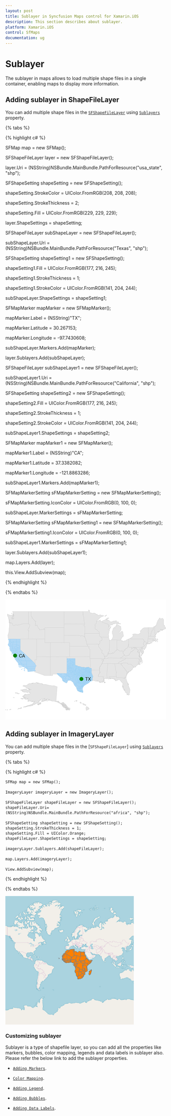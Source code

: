```yaml
---
layout: post
title: Sublayer in Syncfusion Maps control for Xamarin.iOS
description: This section describes about sublayer.
platform: Xamarin.iOS
control: SfMaps
documentation: ug
---
```


# Sublayer
 
The sublayer in maps allows to load multiple shape files in a single container, enabling maps to display more information. 

## Adding sublayer in ShapeFileLayer

You can add multiple shape files in the [`SFShapeFileLayer`](https://help.syncfusion.com/cr/cref_files/xamarin-ios/Syncfusion.SfMaps.iOS~Syncfusion.SfMaps.iOS.SFShapeFileLayer.html) using [`Sublayers`](https://help.syncfusion.com/cr/cref_files/xamarin-ios/Syncfusion.SfMaps.iOS~Syncfusion.SfMaps.iOS.SFShapeFileLayer~Sublayers.html) property.

{% tabs %}

{% highlight c# %}

SFMap map = new SFMap();

SFShapeFileLayer layer = new SFShapeFileLayer();

layer.Uri = (NSString)NSBundle.MainBundle.PathForResource("usa_state", "shp");

SFShapeSetting shapeSetting = new SFShapeSetting();

shapeSetting.StrokeColor = UIColor.FromRGB(208, 208, 208);

shapeSetting.StrokeThickness = 2;

shapeSetting.Fill = UIColor.FromRGB(229, 229, 229);

layer.ShapeSettings = shapeSetting;

SFShapeFileLayer subShapeLayer = new SFShapeFileLayer();

subShapeLayer.Uri = (NSString)NSBundle.MainBundle.PathForResource("Texas", "shp");

SFShapeSetting shapeSetting1 = new SFShapeSetting();

shapeSetting1.Fill = UIColor.FromRGB(177, 216, 245);

shapeSetting1.StrokeThickness = 1;

shapeSetting1.StrokeColor = UIColor.FromRGB(141, 204, 244);

subShapeLayer.ShapeSettings = shapeSetting1;

SFMapMarker mapMarker = new SFMapMarker();

mapMarker.Label = (NSString)"TX";

mapMarker.Latitude = 30.267153;

mapMarker.Longitude = -97.7430608;

subShapeLayer.Markers.Add(mapMarker);

layer.Sublayers.Add(subShapeLayer);

SFShapeFileLayer subShapeLayer1 = new SFShapeFileLayer();

subShapeLayer1.Uri = (NSString)NSBundle.MainBundle.PathForResource("California", "shp");

SFShapeSetting shapeSetting2 = new SFShapeSetting();

shapeSetting2.Fill = UIColor.FromRGB(177, 216, 245);

shapeSetting2.StrokeThickness = 1;

shapeSetting2.StrokeColor = UIColor.FromRGB(141, 204, 244);

subShapeLayer1.ShapeSettings = shapeSetting2;

SFMapMarker mapMarker1 = new SFMapMarker();

mapMarker1.Label = (NSString)"CA";

mapMarker1.Latitude = 37.3382082;

mapMarker1.Longitude = -121.8863286;

subShapeLayer1.Markers.Add(mapMarker1);

SFMapMarkerSetting sFMapMarkerSetting = new SFMapMarkerSetting();

sFMapMarkerSetting.IconColor = UIColor.FromRGB(0, 100, 0);

subShapeLayer.MarkerSettings = sFMapMarkerSetting;

SFMapMarkerSetting sFMapMarkerSetting1 = new SFMapMarkerSetting();

sFMapMarkerSetting1.IconColor = UIColor.FromRGB(0, 100, 0);

subShapeLayer1.MarkerSettings = sFMapMarkerSetting1;

layer.Sublayers.Add(subShapeLayer1);

map.Layers.Add(layer);

this.View.AddSubview(map);

{% endhighlight %}

{% endtabs %}

![](Images/Sublayer.png)

## Adding sublayer in ImageryLayer

You can add multiple shape files in the [`SFShapeFileLayer`] using [`Sublayers`](https://help.syncfusion.com/cr/cref_files/xamarin-ios/Syncfusion.SfMaps.iOS~Syncfusion.SfMaps.iOS.SFShapeFileLayer~Sublayers.html) property.

{% tabs %}

{% highlight c# %}

    SFMap map = new SFMap();

    ImageryLayer imageryLayer = new ImageryLayer();

    SFShapeFileLayer shapeFileLayer = new SFShapeFileLayer();
    shapeFileLayer.Uri= (NSString)NSBundle.MainBundle.PathForResource("africa", "shp");

    SFShapeSetting shapeSetting = new SFShapeSetting();
    shapeSetting.StrokeThickness = 1;
    shapeSetting.Fill = UIColor.Orange;
    shapeFileLayer.ShapeSettings = shapeSetting;

    imageryLayer.Sublayers.Add(shapeFileLayer);

    map.Layers.Add(imageryLayer);

    View.AddSubview(map);

{% endhighlight %}

{% endtabs %}

![ImageryLayer Sublayer in Xamarin.iOS](Images/ImageryLayer-SubLayer.png)

### Customizing sublayer

Sublayer is a type of shapefile layer, so you can add all the properties like markers, bubbles, color mapping, legends and data labels in sublayer also. Please refer the below link to add the sublayer properties.

* [`Adding Markers`](https://help.syncfusion.com/xamarin-ios/sfmaps/markers#adding-marker).

* [`Color Mapping`](https://help.syncfusion.com/xamarin-ios/sfmaps/color-mapping).

* [`Adding Legend`](https://help.syncfusion.com/xamarin-ios/sfmaps/legend).

* [`Adding Bubbles`](https://help.syncfusion.com/xamarin-ios/sfmaps/bubble-marker#adding-bubbles).

* [`Adding Data Labels`](https://help.syncfusion.com/xamarin-ios/sfmaps/data-labels#adding-data-labels).
